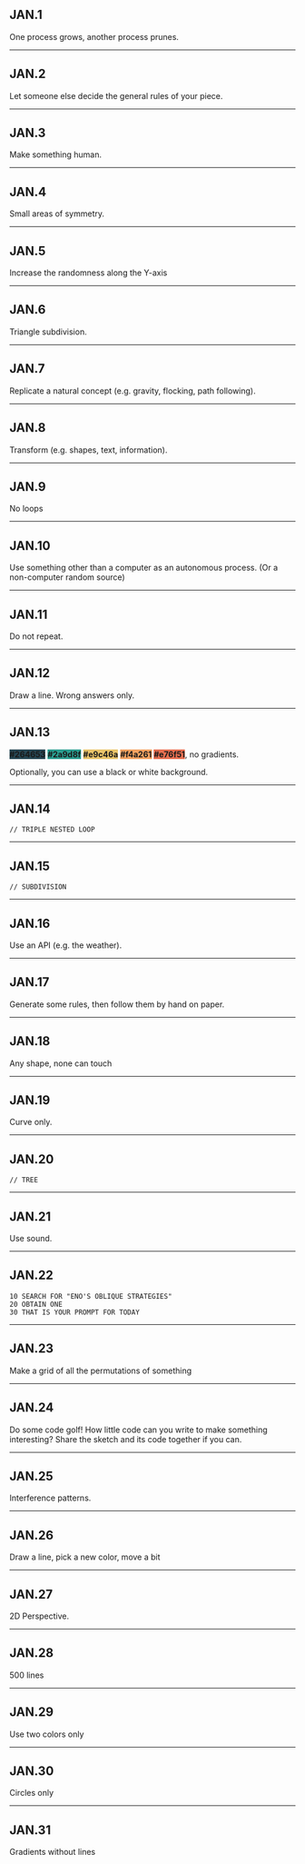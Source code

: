 ## JAN.1

One process grows, another process prunes.

---
## JAN.2

Let someone else decide the general rules of your piece.

---
## JAN.3

Make something human.

---
## JAN.4

Small areas of symmetry.

---
## JAN.5

Increase the randomness along the Y-axis

---
## JAN.6

Triangle subdivision.

---
## JAN.7

Replicate a natural concept (e.g. gravity, flocking, path following).

---
## JAN.8

Transform (e.g. shapes, text, information).

---
## JAN.9

No loops

---
## JAN.10

Use something other than a computer as an autonomous process. (Or a non-computer random source)

---
## JAN.11

Do not repeat.

---
## JAN.12

Draw a line. Wrong answers only.

---
## JAN.13

<b style="background-color: #264653">#264653</b>
<b style="background-color: #2a9d8f">#2a9d8f</b>
<b style="background-color: #e9c46a">#e9c46a</b>
<b style="background-color: #f4a261">#f4a261</b>
<b style="background-color: #e76f51">#e76f51</b>, no gradients. 

Optionally, you can use a black or white background.

---
## JAN.14

```
// TRIPLE NESTED LOOP
```

---
## JAN.15

```
// SUBDIVISION
```

---
## JAN.16

Use an API (e.g. the weather).

---
## JAN.17

Generate some rules, then follow them by hand on paper.

---
## JAN.18

Any shape, none can touch

---
## JAN.19

Curve only.

---
## JAN.20

```
// TREE
```

---
## JAN.21

Use sound.

---
## JAN.22

```
10 SEARCH FOR "ENO'S OBLIQUE STRATEGIES"
20 OBTAIN ONE
30 THAT IS YOUR PROMPT FOR TODAY
```

---
## JAN.23

Make a grid of all the permutations of something

---
## JAN.24

Do some code golf! How little code can you write to make something interesting? Share the sketch and its code together if you can.

---
## JAN.25

Interference patterns.

---
## JAN.26

Draw a line, pick a new color, move a bit

---
## JAN.27

2D Perspective.

---
## JAN.28

500 lines

---
## JAN.29

Use two colors only

---
## JAN.30

Circles only

---
## JAN.31

Gradients without lines
